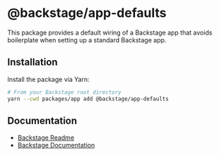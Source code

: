 # @backstage/app-defaults

This package provides a default wiring of a Backstage app that avoids boilerplate when setting up a standard Backstage app.

## Installation

Install the package via Yarn:

```bash
# From your Backstage root directory
yarn --cwd packages/app add @backstage/app-defaults
```

## Documentation

- [Backstage Readme](https://github.com/backstage/backstage/blob/master/README.md)
- [Backstage Documentation](https://backstage.io/docs)

